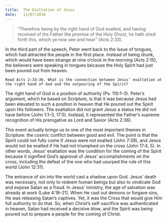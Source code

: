 ```yaml
---
title:  The Exaltation of Jesus
date:   11/07/2018
---
```


> <p></p>
> “Therefore being by the right hand of God exalted, and having received of the Father the promise of the Holy Ghost, he hath shed forth this, which ye now see and hear” (Acts 2:33).

In the third part of the speech, Peter went back to the issue of tongues, which had attracted the people in the first place. Instead of being drunk, which would have been strange at nine o’clock in the morning (Acts 2:15), the believers were speaking in tongues because the Holy Spirit had just been poured out from heaven.

`Read Acts 2:33–36. What is the connection between Jesus’ exaltation at the right hand of God and the outpouring of the Spirit?`

The right hand of God is a position of authority (Ps. 110:1–3). Peter’s argument, which he based on Scripture, is that it was because Jesus had been elevated to such a position in heaven that He poured out the Spirit upon His followers. The exaltation did not grant Jesus a status He did not have before (John 1:1–3, 17:5). Instead, it represented the Father’s supreme recognition of His prerogative as Lord and Savior (Acts 2:36).

This event actually brings us to one of the most important themes in Scripture: the cosmic conflict between good and evil. The point is that the Spirit could not fully come if Jesus were not exalted (John 7:39), and Jesus would not be exalted if He had not triumphed on the cross (John 17:4, 5). In other words, Jesus’ exaltation was the condition for the coming of the Spirit because it signified God’s approval of Jesus’ accomplishments on the cross, including the defeat of the one who had usurped the rule of this world (John 12:31). 

The entrance of sin into the world cast a shadow upon God. Jesus’ death was necessary, not only to redeem human beings but also to vindicate God and expose Satan as a fraud. In Jesus’ ministry, the age of salvation was already at work (Luke 4:18–21). When He cast out demons or forgave sins, He was releasing Satan’s captives. Yet, it was the Cross that would give Him full authority to do that. So, when Christ’s self-sacrifice was authenticated in heaven, Satan had received a decisive blow, and the Spirit was being poured out to prepare a people for the coming of Christ.